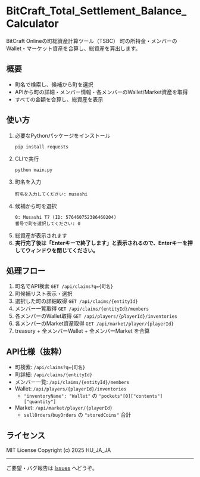 # BitCraft_Total_Settlement_Balance_Calculator

BitCraft Onlineの町総資産計算ツール（TSBC）
町の所持金・メンバーのWallet・マーケット資産を合算し、総資産を算出します。

## 概要

- 町名で検索し、候補から町を選択
- APIから町の詳細・メンバー情報・各メンバーのWallet/Market資産を取得
- すべての金額を合算し、総資産を表示

## 使い方

1. 必要なPythonパッケージをインストール
   ```
   pip install requests
   ```
2. CLIで実行
   ```
   python main.py
   ```
3. 町名を入力
   ```
   町名を入力してください: musashi
   ```
4. 候補から町を選択
   ```
   0: Musashi T7 (ID: 576460752386460204)
   番号で町を選択してください: 0
   ```
5. 総資産が表示されます
6. **実行完了後は「Enterキーで終了します」と表示されるので、Enterキーを押してウィンドウを閉じてください。**

## 処理フロー

1. 町名でAPI検索
   `GET /api/claims?q={町名}`
2. 町候補リスト表示・選択
3. 選択した町の詳細取得
   `GET /api/claims/{entityId}`
4. メンバー一覧取得
   `GET /api/claims/{entityId}/members`
5. 各メンバーのWallet取得
   `GET /api/players/{playerId}/inventories`
6. 各メンバーのMarket資産取得
   `GET /api/market/player/{playerId}`
7. treasury + 全メンバーWallet + 全メンバーMarket を合算

## API仕様（抜粋）

- 町検索: `/api/claims?q={町名}`
- 町詳細: `/api/claims/{entityId}`
- メンバー一覧: `/api/claims/{entityId}/members`
- Wallet: `/api/players/{playerId}/inventories`
  - `"inventoryName": "Wallet"` の `"pockets"[0]["contents"]["quantity"]`
- Market: `/api/market/player/{playerId}`
  - `sellOrders`/`buyOrders` の `"storedCoins"` 合計

## ライセンス

MIT License
Copyright (c) 2025 HU_JA_JA

---

ご要望・バグ報告は [Issues](https://github.com/your-repo/issues) へどうぞ。

